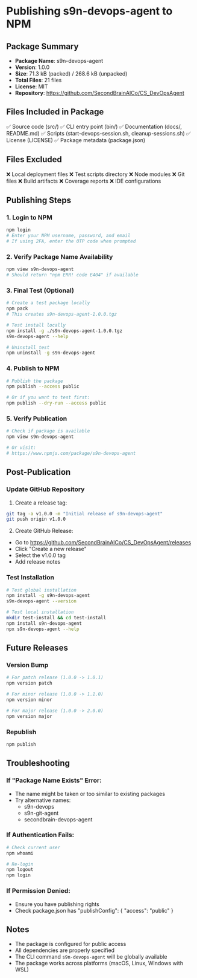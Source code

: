 # Publishing s9n-devops-agent to NPM

## Package Summary
- **Package Name**: s9n-devops-agent
- **Version**: 1.0.0
- **Size**: 71.3 kB (packed) / 268.6 kB (unpacked)
- **Total Files**: 21 files
- **License**: MIT
- **Repository**: https://github.com/SecondBrainAICo/CS_DevOpsAgent

## Files Included in Package
✅ Source code (src/)
✅ CLI entry point (bin/)
✅ Documentation (docs/, README.md)
✅ Scripts (start-devops-session.sh, cleanup-sessions.sh)
✅ License (LICENSE)
✅ Package metadata (package.json)

## Files Excluded
❌ Local deployment files
❌ Test scripts directory
❌ Node modules
❌ Git files
❌ Build artifacts
❌ Coverage reports
❌ IDE configurations

## Publishing Steps

### 1. Login to NPM
```bash
npm login
# Enter your NPM username, password, and email
# If using 2FA, enter the OTP code when prompted
```

### 2. Verify Package Name Availability
```bash
npm view s9n-devops-agent
# Should return "npm ERR! code E404" if available
```

### 3. Final Test (Optional)
```bash
# Create a test package locally
npm pack
# This creates s9n-devops-agent-1.0.0.tgz

# Test install locally
npm install -g ./s9n-devops-agent-1.0.0.tgz
s9n-devops-agent --help

# Uninstall test
npm uninstall -g s9n-devops-agent
```

### 4. Publish to NPM
```bash
# Publish the package
npm publish --access public

# Or if you want to test first:
npm publish --dry-run --access public
```

### 5. Verify Publication
```bash
# Check if package is available
npm view s9n-devops-agent

# Or visit:
# https://www.npmjs.com/package/s9n-devops-agent
```

## Post-Publication

### Update GitHub Repository
1. Create a release tag:
```bash
git tag -a v1.0.0 -m "Initial release of s9n-devops-agent"
git push origin v1.0.0
```

2. Create GitHub Release:
- Go to https://github.com/SecondBrainAICo/CS_DevOpsAgent/releases
- Click "Create a new release"
- Select the v1.0.0 tag
- Add release notes

### Test Installation
```bash
# Test global installation
npm install -g s9n-devops-agent
s9n-devops-agent --version

# Test local installation
mkdir test-install && cd test-install
npm install s9n-devops-agent
npx s9n-devops-agent --help
```

## Future Releases

### Version Bump
```bash
# For patch release (1.0.0 -> 1.0.1)
npm version patch

# For minor release (1.0.0 -> 1.1.0)
npm version minor

# For major release (1.0.0 -> 2.0.0)
npm version major
```

### Republish
```bash
npm publish
```

## Troubleshooting

### If "Package Name Exists" Error:
- The name might be taken or too similar to existing packages
- Try alternative names:
  - s9n-devops
  - s9n-git-agent
  - secondbrain-devops-agent

### If Authentication Fails:
```bash
# Check current user
npm whoami

# Re-login
npm logout
npm login
```

### If Permission Denied:
- Ensure you have publishing rights
- Check package.json has "publishConfig": { "access": "public" }

## Notes
- The package is configured for public access
- All dependencies are properly specified
- The CLI command `s9n-devops-agent` will be globally available
- The package works across platforms (macOS, Linux, Windows with WSL)